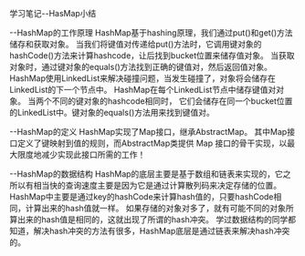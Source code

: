 学习笔记--HasMap小结

--HashMap的工作原理
HashMap基于hashing原理，我们通过put()和get()方法储存和获取对象。
当我们将键值对传递给put()方法时，它调用键对象的hashCode()方法来计算hashcode，让后找到bucket位置来储存值对象。
当获取对象时，通过键对象的equals()方法找到正确的键值对，然后返回值对象。
HashMap使用LinkedList来解决碰撞问题，当发生碰撞了，对象将会储存在LinkedList的下一个节点中。
 HashMap在每个LinkedList节点中储存键值对对象。
当两个不同的键对象的hashcode相同时， 它们会储存在同一个bucket位置的LinkedList中。键对象的equals()方法用来找到键值对。

--HashMap的定义
HashMap实现了Map接口，继承AbstractMap。
其中Map接口定义了键映射到值的规则，而AbstractMap类提供 Map 接口的骨干实现，以最大限度地减少实现此接口所需的工作！

--HashMap的数据结构
HashMap的底层主要是基于数组和链表来实现的，它之所以有相当快的查询速度主要是因为它是通过计算散列码来决定存储的位置。
HashMap中主要是通过key的hashCode来计算hash值的，只要hashCode相同，计算出来的hash值就一样。
如果存储的对象对多了，就有可能不同的对象所算出来的hash值是相同的，这就出现了所谓的hash冲突。
学过数据结构的同学都知道，解决hash冲突的方法有很多，HashMap底层是通过链表来解决hash冲突的。

